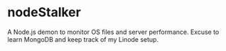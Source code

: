 nodeStalker
===========

A Node.js demon to monitor OS files and server performance. Excuse to learn MongoDB and keep track of my Linode setup.